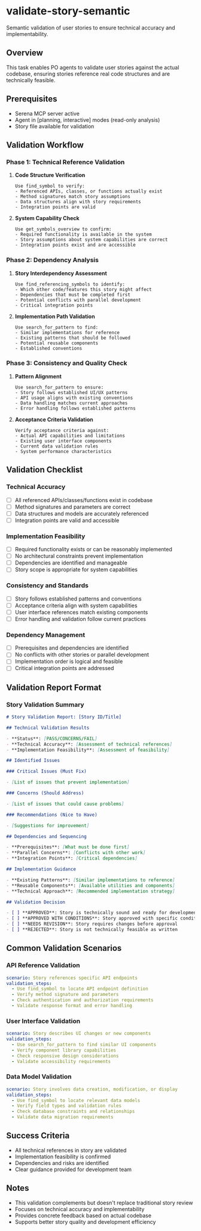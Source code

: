 # validate-story-semantic

Semantic validation of user stories to ensure technical accuracy and implementability.

## Overview

This task enables PO agents to validate user stories against the actual codebase, ensuring stories reference real code structures and are technically feasible.

## Prerequisites

- Serena MCP server active
- Agent in [planning, interactive] modes (read-only analysis)
- Story file available for validation

## Validation Workflow

### Phase 1: Technical Reference Validation

1. **Code Structure Verification**

   ```
   Use find_symbol to verify:
   - Referenced APIs, classes, or functions actually exist
   - Method signatures match story assumptions
   - Data structures align with story requirements
   - Integration points are valid
   ```

2. **System Capability Check**
   ```
   Use get_symbols_overview to confirm:
   - Required functionality is available in the system
   - Story assumptions about system capabilities are correct
   - Integration points exist and are accessible
   ```

### Phase 2: Dependency Analysis

1. **Story Interdependency Assessment**

   ```
   Use find_referencing_symbols to identify:
   - Which other code/features this story might affect
   - Dependencies that must be completed first
   - Potential conflicts with parallel development
   - Critical integration points
   ```

2. **Implementation Path Validation**
   ```
   Use search_for_pattern to find:
   - Similar implementations for reference
   - Existing patterns that should be followed
   - Potential reusable components
   - Established conventions
   ```

### Phase 3: Consistency and Quality Check

1. **Pattern Alignment**

   ```
   Use search_for_pattern to ensure:
   - Story follows established UI/UX patterns
   - API usage aligns with existing conventions
   - Data handling matches current approaches
   - Error handling follows established patterns
   ```

2. **Acceptance Criteria Validation**
   ```
   Verify acceptance criteria against:
   - Actual API capabilities and limitations
   - Existing user interface components
   - Current data validation rules
   - System performance characteristics
   ```

## Validation Checklist

### Technical Accuracy

- [ ] All referenced APIs/classes/functions exist in codebase
- [ ] Method signatures and parameters are correct
- [ ] Data structures and models are accurately referenced
- [ ] Integration points are valid and accessible

### Implementation Feasibility

- [ ] Required functionality exists or can be reasonably implemented
- [ ] No architectural constraints prevent implementation
- [ ] Dependencies are identified and manageable
- [ ] Story scope is appropriate for system capabilities

### Consistency and Standards

- [ ] Story follows established patterns and conventions
- [ ] Acceptance criteria align with system capabilities
- [ ] User interface references match existing components
- [ ] Error handling and validation follow current practices

### Dependency Management

- [ ] Prerequisites and dependencies are identified
- [ ] No conflicts with other stories or parallel development
- [ ] Implementation order is logical and feasible
- [ ] Critical integration points are addressed

## Validation Report Format

### Story Validation Summary

```markdown
# Story Validation Report: [Story ID/Title]

## Technical Validation Results

- **Status**: [PASS/CONCERNS/FAIL]
- **Technical Accuracy**: [Assessment of technical references]
- **Implementation Feasibility**: [Assessment of feasibility]

## Identified Issues

### Critical Issues (Must Fix)

- [List of issues that prevent implementation]

### Concerns (Should Address)

- [List of issues that could cause problems]

### Recommendations (Nice to Have)

- [Suggestions for improvement]

## Dependencies and Sequencing

- **Prerequisites**: [What must be done first]
- **Parallel Concerns**: [Conflicts with other work]
- **Integration Points**: [Critical dependencies]

## Implementation Guidance

- **Existing Patterns**: [Similar implementations to reference]
- **Reusable Components**: [Available utilities and components]
- **Technical Approach**: [Recommended implementation strategy]

## Validation Decision

- [ ] **APPROVED**: Story is technically sound and ready for development
- [ ] **APPROVED WITH CONDITIONS**: Story approved with specific conditions
- [ ] **NEEDS REVISION**: Story requires changes before approval
- [ ] **REJECTED**: Story is not technically feasible as written
```

## Common Validation Scenarios

### API Reference Validation

```yaml
scenario: Story references specific API endpoints
validation_steps:
  - Use find_symbol to locate API endpoint definition
  - Verify method signature and parameters
  - Check authentication and authorization requirements
  - Validate response format and error handling
```

### User Interface Validation

```yaml
scenario: Story describes UI changes or new components
validation_steps:
  - Use search_for_pattern to find similar UI components
  - Verify component library capabilities
  - Check responsive design considerations
  - Validate accessibility requirements
```

### Data Model Validation

```yaml
scenario: Story involves data creation, modification, or display
validation_steps:
  - Use find_symbol to locate relevant data models
  - Verify field types and validation rules
  - Check database constraints and relationships
  - Validate data migration requirements
```

## Success Criteria

- All technical references in story are validated
- Implementation feasibility is confirmed
- Dependencies and risks are identified
- Clear guidance provided for development team

## Notes

- This validation complements but doesn't replace traditional story review
- Focuses on technical accuracy and implementability
- Provides concrete feedback based on actual codebase
- Supports better story quality and development efficiency
